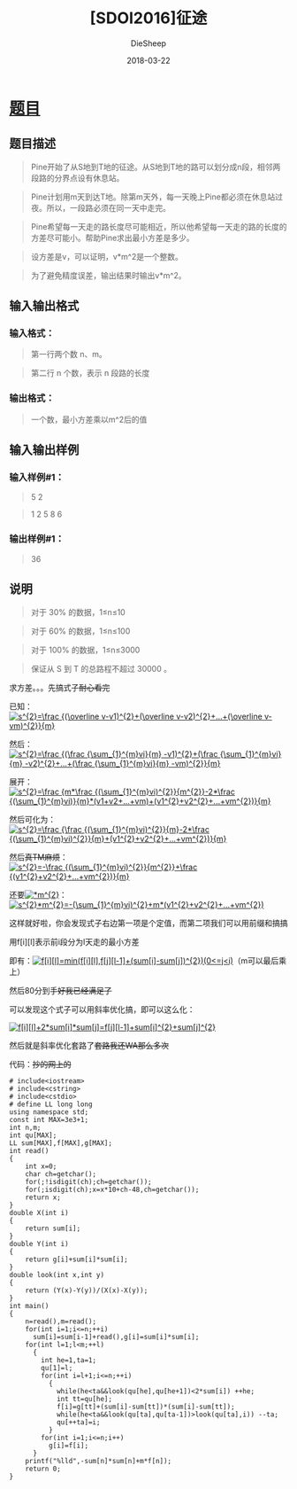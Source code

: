﻿---
layout:     post
title:      "[SDOI2016]征途"
date:       2018-03-22
author:     "DieSheep"
header-img: "img/used/90.jpg"
catalog: true
tags:
    - 动态规划
    - 斜率优化
---
# [题目](https://www.luogu.org/problemnew/show/P4072#sub)
## 题目描述

>Pine开始了从S地到T地的征途。从S地到T地的路可以划分成n段，相邻两段路的分界点设有休息站。

>Pine计划用m天到达T地。除第m天外，每一天晚上Pine都必须在休息站过夜。所以，一段路必须在同一天中走完。

>Pine希望每一天走的路长度尽可能相近，所以他希望每一天走的路的长度的方差尽可能小。帮助Pine求出最小方差是多少。

>设方差是v，可以证明，v*m^2是一个整数。

>为了避免精度误差，输出结果时输出v*m^2。

## 输入输出格式
### 输入格式：
>第一行两个数 n、m。

>第二行 n 个数，表示 n 段路的长度

### 输出格式：
>一个数，最小方差乘以m^2后的值

## 输入输出样例
### 输入样例#1：
>5 2

>1 2 5 8 6

### 输出样例#1： 
>36

## 说明
>对于 30% 的数据，1≤n≤10

>对于 60% 的数据，1≤n≤100

>对于 100% 的数据，1≤n≤3000

>保证从 S 到 T 的总路程不超过 30000 。

求方差。。。先搞式子~~耐心看完~~

已知：<a href="https://www.codecogs.com/eqnedit.php?latex=s^{2}=\frac&space;{(\overline&space;v-v1)^{2}&plus;(\overline&space;v-v2)^{2}&plus;...&plus;(\overline&space;v-vm)^{2}}{m}" target="_blank"><img src="https://latex.codecogs.com/gif.latex?s^{2}=\frac&space;{(\overline&space;v-v1)^{2}&plus;(\overline&space;v-v2)^{2}&plus;...&plus;(\overline&space;v-vm)^{2}}{m}" title="s^{2}=\frac {(\overline v-v1)^{2}+(\overline v-v2)^{2}+...+(\overline v-vm)^{2}}{m}" /></a>

然后：<a href="https://www.codecogs.com/eqnedit.php?latex=s^{2}=\frac&space;{(\frac&space;{\sum_{1}^{m}vi}{m}&space;-v1)^{2}&plus;(\frac&space;{\sum_{1}^{m}vi}{m}&space;-v2)^{2}&plus;...&plus;(\frac&space;{\sum_{1}^{m}vi}{m}&space;-vm)^{2}}{m}" target="_blank"><img src="https://latex.codecogs.com/gif.latex?s^{2}=\frac&space;{(\frac&space;{\sum_{1}^{m}vi}{m}&space;-v1)^{2}&plus;(\frac&space;{\sum_{1}^{m}vi}{m}&space;-v2)^{2}&plus;...&plus;(\frac&space;{\sum_{1}^{m}vi}{m}&space;-vm)^{2}}{m}" title="s^{2}=\frac {(\frac {\sum_{1}^{m}vi}{m} -v1)^{2}+(\frac {\sum_{1}^{m}vi}{m} -v2)^{2}+...+(\frac {\sum_{1}^{m}vi}{m} -vm)^{2}}{m}" /></a>

展开：<a href="https://www.codecogs.com/eqnedit.php?latex=s^{2}=\frac&space;{m*\frac&space;{(\sum_{1}^{m}vi)^{2}}{m^{2}}-2*\frac&space;{(\sum_{1}^{m}vi)}{m}*(v1&plus;v2&plus;...&plus;vm)&plus;(v1^{2}&plus;v2^{2}&plus;...&plus;vm^{2})}{m}" target="_blank"><img src="https://latex.codecogs.com/gif.latex?s^{2}=\frac&space;{m*\frac&space;{(\sum_{1}^{m}vi)^{2}}{m^{2}}-2*\frac&space;{(\sum_{1}^{m}vi)}{m}*(v1&plus;v2&plus;...&plus;vm)&plus;(v1^{2}&plus;v2^{2}&plus;...&plus;vm^{2})}{m}" title="s^{2}=\frac {m*\frac {(\sum_{1}^{m}vi)^{2}}{m^{2}}-2*\frac {(\sum_{1}^{m}vi)}{m}*(v1+v2+...+vm)+(v1^{2}+v2^{2}+...+vm^{2})}{m}" /></a>

然后可化为：
<a href="https://www.codecogs.com/eqnedit.php?latex=s^{2}=\frac&space;{\frac&space;{(\sum_{1}^{m}vi)^{2}}{m}-2*\frac&space;{(\sum_{1}^{m}vi)^{2}}{m}&plus;(v1^{2}&plus;v2^{2}&plus;...&plus;vm^{2})}{m}" target="_blank"><img src="https://latex.codecogs.com/gif.latex?s^{2}=\frac&space;{\frac&space;{(\sum_{1}^{m}vi)^{2}}{m}-2*\frac&space;{(\sum_{1}^{m}vi)^{2}}{m}&plus;(v1^{2}&plus;v2^{2}&plus;...&plus;vm^{2})}{m}" title="s^{2}=\frac {\frac {(\sum_{1}^{m}vi)^{2}}{m}-2*\frac {(\sum_{1}^{m}vi)^{2}}{m}+(v1^{2}+v2^{2}+...+vm^{2})}{m}" /></a>

然后~~真TM麻烦~~：
<a href="https://www.codecogs.com/eqnedit.php?latex=s^{2}=-\frac&space;{(\sum_{1}^{m}vi)^{2}}{m^{2}}&plus;\frac&space;{(v1^{2}&plus;v2^{2}&plus;...&plus;vm^{2})}{m}" target="_blank"><img src="https://latex.codecogs.com/gif.latex?s^{2}=-\frac&space;{(\sum_{1}^{m}vi)^{2}}{m^{2}}&plus;\frac&space;{(v1^{2}&plus;v2^{2}&plus;...&plus;vm^{2})}{m}" title="s^{2}=-\frac {(\sum_{1}^{m}vi)^{2}}{m^{2}}+\frac {(v1^{2}+v2^{2}+...+vm^{2})}{m}" /></a>

还要<a href="https://www.codecogs.com/eqnedit.php?latex=*m^{2}" target="_blank"><img src="https://latex.codecogs.com/gif.latex?*m^{2}" title="*m^{2}" /></a>：<a href="https://www.codecogs.com/eqnedit.php?latex=s^{2}*m^{2}=-(\sum_{1}^{m}vi)^{2}&plus;m*(v1^{2}&plus;v2^{2}&plus;...&plus;vm^{2})" target="_blank"><img src="https://latex.codecogs.com/gif.latex?s^{2}*m^{2}=-(\sum_{1}^{m}vi)^{2}&plus;m*(v1^{2}&plus;v2^{2}&plus;...&plus;vm^{2})" title="s^{2}*m^{2}=-(\sum_{1}^{m}vi)^{2}+m*(v1^{2}+v2^{2}+...+vm^{2})" /></a>

这样就好啦，你会发现式子右边第一项是个定值，而第二项我们可以用前缀和搞搞

用f[i][l]表示前i段分为l天走的最小方差

即有：<a href="https://www.codecogs.com/eqnedit.php?latex=f[i][l]=min(f[i][l],f[j][l-1]&plus;(sum[i]-sum[j])^{2})(0<=j<i)" target="_blank"><img src="https://latex.codecogs.com/gif.latex?f[i][l]=min(f[i][l],f[j][l-1]&plus;(sum[i]-sum[j])^{2})(0<=j<i)" title="f[i][l]=min(f[i][l],f[j][l-1]+(sum[i]-sum[j])^{2})(0<=j<i)" /></a>（m可以最后乘上）

然后80分到手~~好我已经满足了~~

可以发现这个式子可以用斜率优化搞，即可以这么化：

<a href="https://www.codecogs.com/eqnedit.php?latex=f[i][l]&plus;2*sum[i]*sum[j]=f[j][l-1]&plus;sum[i]^{2}&plus;sum[j]^{2}" target="_blank"><img src="https://latex.codecogs.com/gif.latex?f[i][l]&plus;2*sum[i]*sum[j]=f[j][l-1]&plus;sum[i]^{2}&plus;sum[j]^{2}" title="f[i][l]+2*sum[i]*sum[j]=f[j][l-1]+sum[i]^{2}+sum[j]^{2}" /></a>

然后就是斜率优化套路了~~套路我还WA那么多次~~

代码：~~抄的网上的~~
```
# include<iostream>
# include<cstring>
# include<cstdio>
# define LL long long
using namespace std;
const int MAX=3e3+1;
int n,m;
int qu[MAX];
LL sum[MAX],f[MAX],g[MAX];
int read()
{
    int x=0;
    char ch=getchar();
    for(;!isdigit(ch);ch=getchar());
    for(;isdigit(ch);x=x*10+ch-48,ch=getchar());
    return x;
}
double X(int i)
{
    return sum[i];
}
double Y(int i)
{
    return g[i]+sum[i]*sum[i];
}
double look(int x,int y)
{
    return (Y(x)-Y(y))/(X(x)-X(y));
}
int main()
{
    n=read(),m=read();
    for(int i=1;i<=n;++i)
      sum[i]=sum[i-1]+read(),g[i]=sum[i]*sum[i];
    for(int l=1;l<m;++l)
      {
      	int he=1,ta=1;
      	qu[1]=l;
      	for(int i=l+1;i<=n;++i)
          {
          	while(he<ta&&look(qu[he],qu[he+1])<2*sum[i]) ++he;
          	int tt=qu[he];
          	f[i]=g[tt]+(sum[i]-sum[tt])*(sum[i]-sum[tt]);
          	while(he<ta&&look(qu[ta],qu[ta-1])>look(qu[ta],i)) --ta;
          	qu[++ta]=i;
          }
        for(int i=1;i<=n;i++)
          g[i]=f[i];
      }
    printf("%lld",-sum[n]*sum[n]+m*f[n]);
    return 0;
}
```
